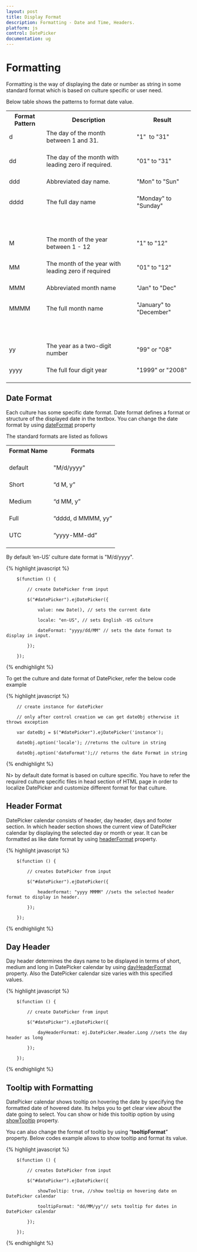 ```yaml
---
layout: post
title: Display Format
description: Formatting - Date and Time, Headers.
platform: js
control: DatePicker
documentation: ug
---
```

# Formatting

Formatting is the way of displaying the date or number as string in some standard format which is based on culture specific or user need.

Below table shows the patterns to format date value.

<table>
<tr>
<th>
Format Pattern </th><th>
Description </th><th>
Result</th></tr>
<tr>
<td>
d<br/><br/></td><td>
The day of the month between 1 and 31.  <br/><br/></td><td>
"1"  to "31"<br/><br/></td></tr>
<tr>
<td>
dd<br/><br/></td><td>
The day of the month with leading zero if required.<br/><br/></td><td>
"01" to "31"<br/><br/></td></tr>
<tr>
<td>
ddd<br/><br/></td><td>
Abbreviated day name.<br/><br/></td><td>
"Mon" to "Sun"<br/><br/></td></tr>
<tr>
<td>
dddd<br/><br/></td><td>
The full day name<br/><br/></td><td>
"Monday" to "Sunday"<br/><br/></td></tr>
<tr>
<td>
<br/><br/></td><td>
<br/><br/></td><td>
<br/><br/></td></tr>
<tr>
<td>
M<br/><br/></td><td>
The month of the year between 1 - 12<br/><br/></td><td>
"1" to "12"<br/><br/></td></tr>
<tr>
<td>
MM<br/><br/></td><td>
The month of the year with leading zero if required<br/><br/></td><td>
"01" to "12"<br/><br/></td></tr>
<tr>
<td>
MMM<br/><br/></td><td>
Abbreviated month name<br/><br/></td><td>
"Jan" to "Dec"<br/><br/></td></tr>
<tr>
<td>
MMMM<br/><br/></td><td>
The full month name<br/><br/></td><td>
"January" to "December"<br/><br/></td></tr>
<tr>
<td>
<br/><br/></td><td>
<br/><br/></td><td>
<br/><br/></td></tr>
<tr>
<td>
yy<br/><br/></td><td>
The year as a two-digit number<br/><br/></td><td>
"99" or "08"<br/><br/></td></tr>
<tr>
<td>
yyyy<br/><br/></td><td>
The full four digit year<br/><br/></td><td>
"1999" or "2008"<br/><br/></td></tr>
</table>

## Date Format

Each culture has some specific date format. Date format defines a format or structure of the displayed date in the textbox. You can change the date format by using [dateFormat](http://help.syncfusion.com/api/js/ejdatepicker#members:dateformat) property

The standard formats are listed as follows

<table>
<tr>
<th>
Format Name <br/><br/></th><th>
Formats <br/><br/></th></tr>
<tr>
<td>
default<br/><br/></td><td>
"M/d/yyyy"<br/><br/></td></tr>
<tr>
<td>
Short<br/><br/></td><td>
“d M, y”<br/><br/></td></tr>
<tr>
<td>
Medium <br/><br/></td><td>
“d MM, y”<br/><br/></td></tr>
<tr>
<td>
Full <br/><br/></td><td>
“dddd, d MMMM, yy”<br/><br/></td></tr>
<tr>
<td>
UTC<br/><br/></td><td>
“yyyy-MM-dd”<br/><br/></td></tr>
</table>
By default ‘en-US’ culture date format is "M/d/yyyy".

{% highlight javascript %}

        $(function () {

            // create DatePicker from input

            $("#datePicker").ejDatePicker({

                value: new Date(), // sets the current date

                locale: "en-US", // sets English -US culture

                dateFormat: "yyyy/dd/MM" // sets the date format to display in input.

            });

        });

{% endhighlight %}

To get the culture and date format of DatePicker, refer the below code example

{% highlight javascript %}

        // create instance for datePicker

        // only after control creation we can get dateObj otherwise it throws exception

        var dateObj = $("#datePicker").ejDatePicker('instance');

        dateObj.option('locale'); //returns the culture in string

        dateObj.option('dateFormat');// returns the date Format in string  

{% endhighlight %}

N> by default date format is based on culture specific. You have to refer the required culture specific files in head section of HTML page in order to localize DatePicker and customize different format for that culture. 

## Header Format

DatePicker calendar consists of header, day header, days and footer section. In which header section shows the current view of DatePicker calendar by displaying the selected day or month or year. It can be formatted as like date format by using [headerFormat](http://help.syncfusion.com/api/js/ejdatepicker#members:headerformat) property.

{% highlight javascript %}

        $(function () {

            // creates DatePicker from input

            $("#datePicker").ejDatePicker({

                headerFormat: "yyyy MMMM" //sets the selected header format to display in header.

            });

        });

{% endhighlight %}

## Day Header

Day header determines the days name to be displayed in terms of short, medium and long in DatePicker calendar by using [dayHeaderFormat](http://help.syncfusion.com/api/js/ejdatepicker#members:dayheaderformat) property. Also the DatePicker calendar size varies with this specified values.

{% highlight javascript %}

        $(function () {

            // create DatePicker from input

            $("#datePicker").ejDatePicker({

                dayHeaderFormat: ej.DatePicker.Header.Long //sets the day header as long

            });

        });

{% endhighlight %}

## Tooltip with Formatting

DatePicker calendar shows tooltip on hovering the date by specifying the formatted date of hovered date. Its helps you to get clear view about the date going to select. You can show or hide this tooltip option by using [showTooltip](http://help.syncfusion.com/api/js/ejdatepicker#members:showtooltip ) property.

You can also change the format of tooltip by using “**tooltipFormat**” property. Below codes example allows to show tooltip and format its value. 

{% highlight javascript %}

        $(function () {

            // creates DatePicker from input

            $("#datePicker").ejDatePicker({

                showTooltip: true, //show tooltip on hovering date on DatePicker calendar

                tooltipFormat: "dd/MM/yy"// sets tooltip for dates in DatePicker calendar

            });

        });

{% endhighlight %}

